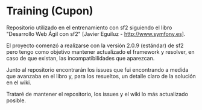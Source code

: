 Training (Cupon)
================

Repositorio utilizado en el entrenamiento con sf2 siguiendo el libro "Desarrollo Web Ágil con sf2" 
[Javier Eguiluz - http://www.symfony.es].

El proyecto comenzó a realizarse con la versión 2.0.9 (estándar) de sf2 pero tengo como objetivo 
mantener actualizado el framework y resolver, en caso de que existan, las incompatibilidades
que aparezcan.

Junto al repositorio encontrarán los issues que fui encontrando a medida que avanzaba en el libro
y, para los resueltos, un detalle claro de la solución en el wiki.

Trataré de mantener el repositorio, los issues y el wiki lo más actualizado posible.



